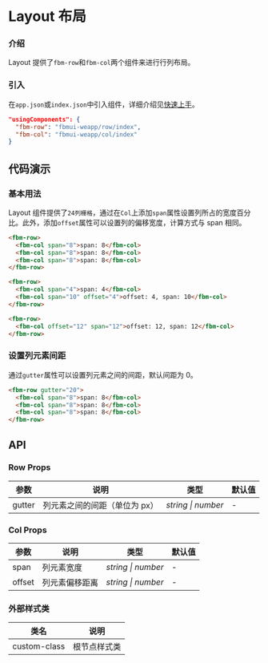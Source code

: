 # Layout 布局

### 介绍

Layout 提供了`fbm-row`和`fbm-col`两个组件来进行行列布局。

### 引入

在`app.json`或`index.json`中引入组件，详细介绍见[快速上手](#/quickstart#yin-ru-zu-jian)。

```json
"usingComponents": {
  "fbm-row": "fbmui-weapp/row/index",
  "fbm-col": "fbmui-weapp/col/index"
}
```

## 代码演示

### 基本用法

Layout 组件提供了`24列栅格`，通过在`Col`上添加`span`属性设置列所占的宽度百分比。此外，添加`offset`属性可以设置列的偏移宽度，计算方式与 span 相同。

```html
<fbm-row>
  <fbm-col span="8">span: 8</fbm-col>
  <fbm-col span="8">span: 8</fbm-col>
  <fbm-col span="8">span: 8</fbm-col>
</fbm-row>

<fbm-row>
  <fbm-col span="4">span: 4</fbm-col>
  <fbm-col span="10" offset="4">offset: 4, span: 10</fbm-col>
</fbm-row>

<fbm-row>
  <fbm-col offset="12" span="12">offset: 12, span: 12</fbm-col>
</fbm-row>
```

### 设置列元素间距

通过`gutter`属性可以设置列元素之间的间距，默认间距为 0。

```html
<fbm-row gutter="20">
  <fbm-col span="8">span: 8</fbm-col>
  <fbm-col span="8">span: 8</fbm-col>
  <fbm-col span="8">span: 8</fbm-col>
</fbm-row>
```

## API

### Row Props

| 参数   | 说明                          | 类型               | 默认值 |
| ------ | ----------------------------- | ------------------ | ------ |
| gutter | 列元素之间的间距（单位为 px） | _string \| number_ | -      |

### Col Props

| 参数   | 说明           | 类型               | 默认值 |
| ------ | -------------- | ------------------ | ------ |
| span   | 列元素宽度     | _string \| number_ | -      |
| offset | 列元素偏移距离 | _string \| number_ | -      |

### 外部样式类

| 类名         | 说明         |
| ------------ | ------------ |
| custom-class | 根节点样式类 |
